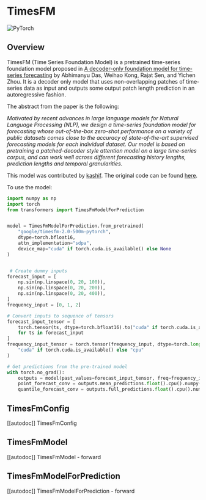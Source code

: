 <!--Copyright 2025 The HuggingFace Team. All rights reserved.

Licensed under the Apache License, Version 2.0 (the "License"); you may not use this file except in compliance with
the License. You may obtain a copy of the License at

http://www.apache.org/licenses/LICENSE-2.0

Unless required by applicable law or agreed to in writing, software distributed under the License is distributed on
an "AS IS" BASIS, WITHOUT WARRANTIES OR CONDITIONS OF ANY KIND, either express or implied. See the License for the
specific language governing permissions and limitations under the License.

⚠️ Note that this file is in Markdown but contain specific syntax for our doc-builder (similar to MDX) that may not be
rendered properly in your Markdown viewer.

-->

# TimesFM

<div class="flex flex-wrap space-x-1">
<img alt="PyTorch" src="https://img.shields.io/badge/PyTorch-DE3412?style=flat&logo=pytorch&logoColor=white">
</div>

## Overview

TimesFM (Time Series Foundation Model) is a pretrained time-series foundation model proposed in [A decoder-only foundation model for time-series forecasting](https://huggingface.co/papers/2310.10688) by Abhimanyu Das, Weihao Kong, Rajat Sen, and  Yichen Zhou. It is a decoder only model that uses non-overlapping patches of time-series data as input and outputs some output patch length prediction in an autoregressive fashion.


The abstract from the paper is the following:

*Motivated by recent advances in large language models for Natural Language Processing (NLP), we design a time-series foundation model for forecasting whose out-of-the-box zero-shot performance on a variety of public datasets comes close to the accuracy of state-of-the-art supervised forecasting models for each individual dataset. Our model is based on pretraining a patched-decoder style attention model on a large time-series corpus, and can work well across different forecasting history lengths, prediction lengths and temporal granularities.*


This model was contributed by [kashif](https://huggingface.co/kashif).
The original code can be found [here](https://github.com/google-research/timesfm).


To use the model:

```python
import numpy as np
import torch
from transformers import TimesFmModelForPrediction


model = TimesFmModelForPrediction.from_pretrained(
    "google/timesfm-2.0-500m-pytorch",
    dtype=torch.bfloat16,
    attn_implementation="sdpa",
    device_map="cuda" if torch.cuda.is_available() else None
)


 # Create dummy inputs
forecast_input = [
    np.sin(np.linspace(0, 20, 100)),
    np.sin(np.linspace(0, 20, 200)),
    np.sin(np.linspace(0, 20, 400)),
]
frequency_input = [0, 1, 2]

# Convert inputs to sequence of tensors
forecast_input_tensor = [
    torch.tensor(ts, dtype=torch.bfloat16).to("cuda" if torch.cuda.is_available() else "cpu")
    for ts in forecast_input
]
frequency_input_tensor = torch.tensor(frequency_input, dtype=torch.long).to(
    "cuda" if torch.cuda.is_available() else "cpu"
)

# Get predictions from the pre-trained model
with torch.no_grad():
    outputs = model(past_values=forecast_input_tensor, freq=frequency_input_tensor, return_dict=True)
    point_forecast_conv = outputs.mean_predictions.float().cpu().numpy()
    quantile_forecast_conv = outputs.full_predictions.float().cpu().numpy()
```

## TimesFmConfig

[[autodoc]] TimesFmConfig

## TimesFmModel

[[autodoc]] TimesFmModel
    - forward

## TimesFmModelForPrediction

[[autodoc]] TimesFmModelForPrediction
    - forward
